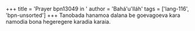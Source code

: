 +++
title = 'Prayer bpn13049 in '
author = 'Bahá'u'lláh'
tags = ['lang-116', 'bpn-unsorted']
+++
Tanobada hanamoa dalana be goevagoeva kara namodia bona hegeregere karadia karaia.
